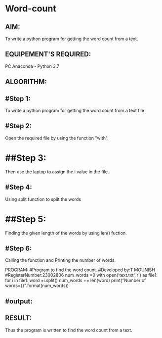 # Word-count
## AIM:
To write a python program for getting the word count from a text.
## EQUIPEMENT'S REQUIRED: 
PC
Anaconda - Python 3.7
## ALGORITHM: 
## #Step 1: 
To write a python program for getting the word count from a text file

## #Step 2:

Open the required file by using the function "with".

# ##Step 3:

Then use the laptop to assign the i value in the file.

## #Step 4:

Using split function to spilt the words

# ##Step 5:

Finding the given length of the words by using len() fuction.

## #Step 6:

Calling the function and Printing the number of words.

PROGRAM:
#Program to find the word count.
#Developed by:T MOUNISH
#RegisterNumber:23002806
num_words =0
with open('text.txt','r') as file1:
 for i in file1:
 word =i.split()
 num_words += len(word)
print("Number of words={}".format(num_words))
## #output:


## RESULT:
Thus the program is written to find the word count from a text.
